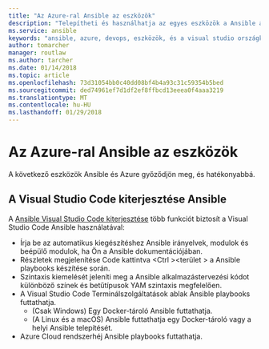 ```yaml
---
title: "Az Azure-ral Ansible az eszközök"
description: "Telepítheti és használhatja az egyes eszközök a Ansible az Azure-ral"
ms.service: ansible
keywords: "ansible, azure, devops, eszközök, és a visual studio országkódot, a bővítmény"
author: tomarcher
manager: routlaw
ms.author: tarcher
ms.date: 01/14/2018
ms.topic: article
ms.openlocfilehash: 73d31054bb0c40dd08bf4b4a93c31c59354b5bed
ms.sourcegitcommit: ded74961ef7d1df2ef8ffbcd13eeea0f4aaa3219
ms.translationtype: MT
ms.contentlocale: hu-HU
ms.lasthandoff: 01/29/2018
---
```

# <a name="tools-for-using-ansible-with-azure"></a>Az Azure-ral Ansible az eszközök

A következő eszközök Ansible és Azure győződjön meg, és hatékonyabbá.

## <a name="visual-studio-code-extension-for-ansible"></a>A Visual Studio Code kiterjesztése Ansible

A [Ansible Visual Studio Code kiterjesztése](https://marketplace.visualstudio.com/items?itemName=vscoss.vscode-ansible) több funkciót biztosít a Visual Studio Code Ansible használatával:

- Írja be az automatikus kiegészítéshez Ansible irányelvek, modulok és beépülő modulok, ha Ön a Ansible dokumentációjában.
- Részletek megjelenítése Code kattintva &lt;Ctrl >&lt;terület > a Ansible playbooks készítése során.
- Szintaxis kiemelését jeleníti meg a Ansible alkalmazástervezési kódot különböző színek és betűtípusok YAM szintaxis megfelelően.
- A Visual Studio Code Terminálszolgáltatások ablak Ansible playbooks futtathatja.
    - (Csak Windows) Egy Docker-tároló Ansible futtathatja.
    - (A Linux és a macOS) Ansible futtathatja egy Docker-tároló vagy a helyi Ansible telepítését. 
- Azure Cloud rendszerhéj Ansible playbooks futtathatja.